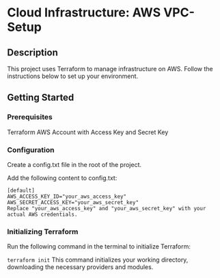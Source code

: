 # Cloud Infrastructure: AWS VPC-Setup

## Description
This project uses Terraform to manage infrastructure on AWS. Follow the instructions below to set up your environment.

## Getting Started

### Prerequisites
Terraform
AWS Account with Access Key and Secret Key

### Configuration
Create a config.txt file in the root of the project.

Add the following content to config.txt:
```
[default]
AWS_ACCESS_KEY_ID="your_aws_access_key"
AWS_SECRET_ACCESS_KEY="your_aws_secret_key"
Replace "your_aws_access_key" and "your_aws_secret_key" with your actual AWS credentials.
```

### Initializing Terraform
Run the following command in the terminal to initialize Terraform:

`terraform init`
This command initializes your working directory, downloading the necessary providers and modules.
